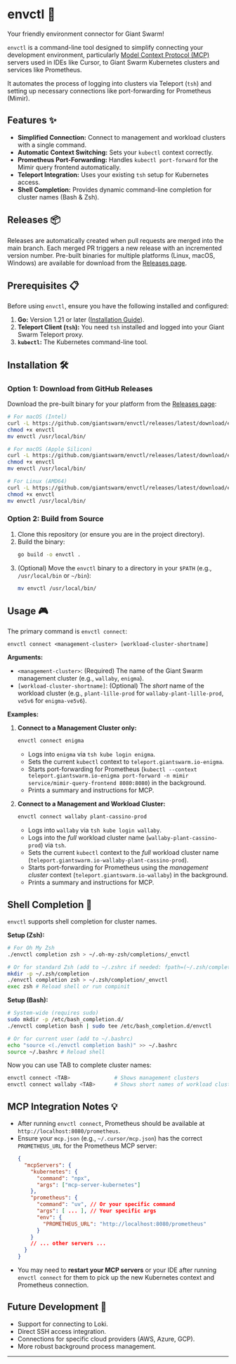 # envctl 🚀

Your friendly environment connector for Giant Swarm!

`envctl` is a command-line tool designed to simplify connecting your development environment, particularly [Model Context Protocol (MCP)](https://github.com/modelcontext/protocol) servers used in IDEs like Cursor, to Giant Swarm Kubernetes clusters and services like Prometheus.

It automates the process of logging into clusters via Teleport (`tsh`) and setting up necessary connections like port-forwarding for Prometheus (Mimir).

## Features ✨

*   **Simplified Connection:** Connect to management and workload clusters with a single command.
*   **Automatic Context Switching:** Sets your `kubectl` context correctly.
*   **Prometheus Port-Forwarding:** Handles `kubectl port-forward` for the Mimir query frontend automatically.
*   **Teleport Integration:** Uses your existing `tsh` setup for Kubernetes access.
*   **Shell Completion:** Provides dynamic command-line completion for cluster names (Bash & Zsh).

## Releases 📦

Releases are automatically created when pull requests are merged into the main branch. Each merged PR triggers a new release with an incremented version number. Pre-built binaries for multiple platforms (Linux, macOS, Windows) are available for download from the [Releases page](https://github.com/giantswarm/envctl/releases).

## Prerequisites 📋

Before using `envctl`, ensure you have the following installed and configured:

1.  **Go:** Version 1.21 or later ([Installation Guide](https://go.dev/doc/install)).
2.  **Teleport Client (`tsh`):** You need `tsh` installed and logged into your Giant Swarm Teleport proxy.
3.  **`kubectl`:** The Kubernetes command-line tool.

## Installation 🛠️

### Option 1: Download from GitHub Releases

Download the pre-built binary for your platform from the [Releases page](https://github.com/giantswarm/envctl/releases):

```zsh
# For macOS (Intel)
curl -L https://github.com/giantswarm/envctl/releases/latest/download/envctl-darwin-amd64 -o envctl
chmod +x envctl
mv envctl /usr/local/bin/

# For macOS (Apple Silicon)
curl -L https://github.com/giantswarm/envctl/releases/latest/download/envctl-darwin-arm64 -o envctl
chmod +x envctl
mv envctl /usr/local/bin/

# For Linux (AMD64)
curl -L https://github.com/giantswarm/envctl/releases/latest/download/envctl-linux-amd64 -o envctl
chmod +x envctl
mv envctl /usr/local/bin/
```

### Option 2: Build from Source

1.  Clone this repository (or ensure you are in the project directory).
2.  Build the binary:
    ```zsh
    go build -o envctl .
    ```
3.  (Optional) Move the `envctl` binary to a directory in your `$PATH` (e.g., `/usr/local/bin` or `~/bin`):
    ```zsh
    mv envctl /usr/local/bin/
    ```

## Usage 🎮

The primary command is `envctl connect`:

```
envctl connect <management-cluster> [workload-cluster-shortname]
```

**Arguments:**

*   `<management-cluster>`: (Required) The name of the Giant Swarm management cluster (e.g., `wallaby`, `enigma`).
*   `[workload-cluster-shortname]`: (Optional) The *short* name of the workload cluster (e.g., `plant-lille-prod` for `wallaby-plant-lille-prod`, `ve5v6` for `enigma-ve5v6`).

**Examples:**

1.  **Connect to a Management Cluster only:**

    ```bash
    envctl connect enigma
    ```

    *   Logs into `enigma` via `tsh kube login enigma`.
    *   Sets the current `kubectl` context to `teleport.giantswarm.io-enigma`.
    *   Starts port-forwarding for Prometheus (`kubectl --context teleport.giantswarm.io-enigma port-forward -n mimir service/mimir-query-frontend 8080:8080`) in the background.
    *   Prints a summary and instructions for MCP.

2.  **Connect to a Management and Workload Cluster:**

    ```bash
    envctl connect wallaby plant-cassino-prod
    ```

    *   Logs into `wallaby` via `tsh kube login wallaby`.
    *   Logs into the *full* workload cluster name (`wallaby-plant-cassino-prod`) via `tsh`.
    *   Sets the current `kubectl` context to the *full* workload cluster name (`teleport.giantswarm.io-wallaby-plant-cassino-prod`).
    *   Starts port-forwarding for Prometheus using the *management cluster* context (`teleport.giantswarm.io-wallaby`) in the background.
    *   Prints a summary and instructions for MCP.

## Shell Completion 🧠

`envctl` supports shell completion for cluster names.

**Setup (Zsh):**

```bash
# For Oh My Zsh
./envctl completion zsh > ~/.oh-my-zsh/completions/_envctl

# Or for standard Zsh (add to ~/.zshrc if needed: fpath=(~/.zsh/completion $fpath))
mkdir -p ~/.zsh/completion
./envctl completion zsh > ~/.zsh/completion/_envctl
exec zsh # Reload shell or run compinit
```

**Setup (Bash):**

```bash
# System-wide (requires sudo)
sudo mkdir -p /etc/bash_completion.d/
./envctl completion bash | sudo tee /etc/bash_completion.d/envctl

# Or for current user (add to ~/.bashrc)
echo "source <(./envctl completion bash)" >> ~/.bashrc
source ~/.bashrc # Reload shell
```

Now you can use TAB to complete cluster names:

```bash
envctl connect <TAB>              # Shows management clusters
envctl connect wallaby <TAB>      # Shows short names of workload clusters for wallaby
```

## MCP Integration Notes 💡

*   After running `envctl connect`, Prometheus should be available at `http://localhost:8080/prometheus`.
*   Ensure your `mcp.json` (e.g., `~/.cursor/mcp.json`) has the correct `PROMETHEUS_URL` for the Prometheus MCP server:
    ```json
    {
      "mcpServers": {
        "kubernetes": {
          "command": "npx",
          "args": ["mcp-server-kubernetes"]
        },
        "prometheus": {
          "command": "uv", // Or your specific command
          "args": [ ... ], // Your specific args
          "env": {
            "PROMETHEUS_URL": "http://localhost:8080/prometheus"
          }
        }
        // ... other servers ...
      }
    }
    ```
*   You may need to **restart your MCP servers** or your IDE after running `envctl connect` for them to pick up the new Kubernetes context and Prometheus connection.

## Future Development 🔮

*   Support for connecting to Loki.
*   Direct SSH access integration.
*   Connections for specific cloud providers (AWS, Azure, GCP).
*   More robust background process management.

--- 